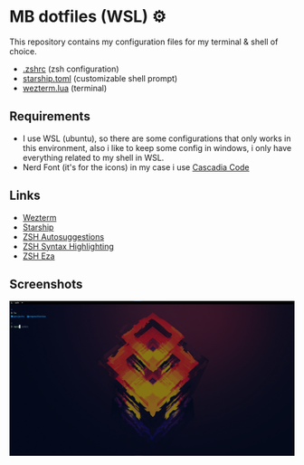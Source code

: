 # MB dotfiles (WSL) ⚙️

This repository contains my configuration files for my terminal & shell of choice.

- [.zshrc](https://github.com/matiasbacelar98/mb-dotfiles/blob/main/zsh/.zshrc) (zsh configuration)
- [starship.toml](https://github.com/matiasbacelar98/mb-dotfiles/blob/main/starship/starship.toml) (customizable shell prompt)
- [wezterm.lua](https://github.com/matiasbacelar98/mb-dotfiles/blob/main/wezterm/wezterm.lua) (terminal)

## Requirements

- I use WSL (ubuntu), so there are some configurations that only works in this environment, also i like to keep some config in windows, i only have everything related to my shell in WSL.
- Nerd Font (it's for the icons) in my case i use [Cascadia Code](https://www.programmingfonts.org/#cascadia-code)

## Links

- [Wezterm](https://wezterm.org/)
- [Starship](https://starship.rs/)
- [ZSH Autosuggestions](https://github.com/zsh-users/zsh-autosuggestions)
- [ZSH Syntax Highlighting](https://github.com/zsh-users/zsh-syntax-highlighting)
- [ZSH Eza](https://github.com/z-shell/zsh-eza)

## Screenshots

![example](examples/example.png)
